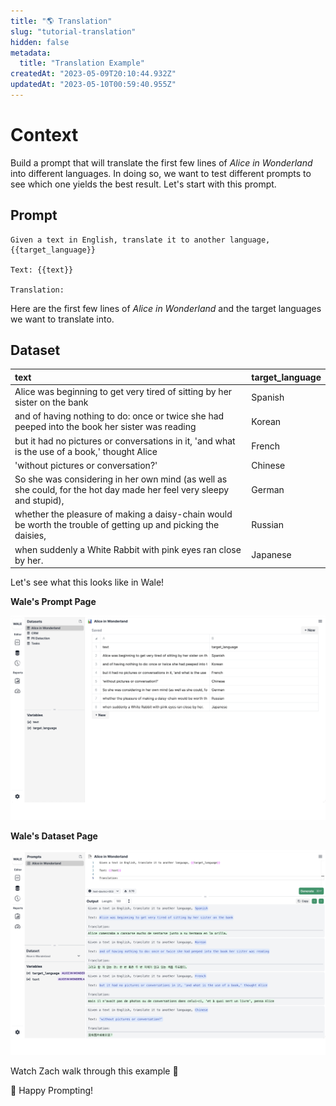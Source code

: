 ```yaml
---
title: "🌎 Translation"
slug: "tutorial-translation"
hidden: false
metadata: 
  title: "Translation Example"
createdAt: "2023-05-09T20:10:44.932Z"
updatedAt: "2023-05-10T00:59:40.955Z"
---
```

# Context

Build a prompt that will translate the first few lines of _Alice in Wonderland_ into different languages. In doing so, we want to test different prompts to see which one yields the best result. Let's start with this prompt.

## Prompt

```
Given a text in English, translate it to another language, {{target_language}}

Text: {{text}}

Translation: 
```

Here are the first few lines of _Alice in Wonderland_ and the target languages we want to translate into.

## Dataset

| text                                                                                                                 | target_language |
| :------------------------------------------------------------------------------------------------------------------- | :-------------- |
| Alice was beginning to get very tired of sitting by her sister on the bank                                           | Spanish         |
| and of having nothing to do: once or twice she had peeped into the book her sister was reading                       | Korean          |
| but it had no pictures or conversations in it, 'and what is the use of a book,' thought Alice                        | French          |
| 'without pictures or conversation?'                                                                                  | Chinese         |
| So she was considering in her own mind (as well as she could, for the hot day made her feel very sleepy and stupid), | German          |
| whether the pleasure of making a daisy-chain would be worth the trouble of getting up and picking the daisies,       | Russian         |
| when suddenly a White Rabbit with pink eyes ran close by her.                                                        | Japanese        |

Let's see what this looks like in Wale!

**Wale's Prompt Page**

![](../assets/tutorials/translation-editor.png) 

**Wale's Dataset Page**

![](../assets/tutorials/translation-dataset.png)

Watch Zach walk through this example 👀




🤗 Happy Prompting!